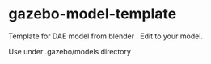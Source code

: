 # gazebo-model-template
Template for DAE model from blender . Edit to your model.


Use under .gazebo/models directory
